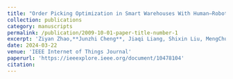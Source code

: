 ```yaml
---
title: "Order Picking Optimization in Smart Warehouses With Human–Robot Collaboration"
collection: publications
category: manuscripts
permalink: /publication/2009-10-01-paper-title-number-1
excerpt: 'Ziyan Zhao,**Junzhi Cheng**, Jiaqi Liang, Shixin Liu, MengChu Zhou, Yusuf Al-Turki'
date: 2024-03-22
venue: 'IEEE Internet of Things Journal'
paperurl: 'https://ieeexplore.ieee.org/document/10478104'
citation: 
---
```


<!-- [PDF](https://ieeexplore.ieee.org/document/10478104) -->
